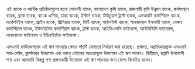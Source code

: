 এই ব্যাংক ও আর্থিক প্রতিষ্ঠানগুলো হলো সোনালী ব্যাংক, বাংলাদেশ কৃষি ব্যাংক, রাজশাহী কৃষি উন্নয়ন ব্যাংক, কর্মসংস্থান ব্যাংক, ব্র্যাক ব্যাংক, ব্যাংক এশিয়া, ঢাকা ব্যাংক, ইস্টার্ন ব্যাংক, মিউচুয়াল ট্রাস্ট ব্যাংক, এনআরবি কমার্শিয়াল ব্যাংক, মার্কেন্টাইল ব্যাংক, প্রাইম ব্যাংক, প্রিমিয়ার ব্যাংক, সিটি ব্যাংক, সাউথইস্ট ব্যাংক, শাহজালাল ইসলামী ব্যাংক, বেঙ্গল কমার্শিয়াল ব্যাংক, ইউনাইটেড কমার্শিয়াল ব্যাংক, ট্রাস্ট ব্যাংক, আইডিএলসি ফাইন্যান্স, আইপিডিসি ফাইন্যান্স, লংকাবাংলা ফাইন্যান্স ও ইউনাইটেড ফাইন্যান্স।

এসএমই ফাউন্ডেশনের এই ঋণ পাওয়ার ক্ষেত্রে পাঁচটি যোগ্যতা নির্ধারণ করা হয়েছে। প্রথমত, অগ্রাধিকারভুক্ত এসএমই সাব-সেক্টর, ক্লাস্টারের উদ্যোক্তা এবং ভ্যালু চেইনের আওতাভুক্ত উদ্যোক্তা এই ঋণ পাবেন। দ্বিতীয়ত, রপ্তানি উপযোগী পণ্য এবং আমদানি বিকল্প পণ্য প্রস্ততকারী উদ্যোক্তা এই ঋণ পাওয়ার জন্য যোগ্য বিবেচিত হবেন।
